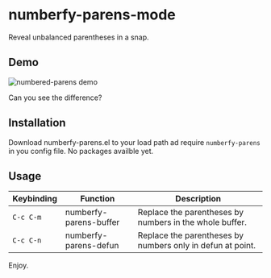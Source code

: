 # numberfy-parens-mode

Reveal unbalanced parentheses in a snap.

## Demo

![numbered-parens demo](https://gitlab.com/marcofognog/numbered-parens/blob/master/demo.gif)

Can you see the difference?

## Installation

Download numberfy-parens.el to your load path ad require `numberfy-parens` in you config file. No packages availble yet.

## Usage

 Keybinding | Function                | Description                                                |
------------|-------------------------|------------------------------------------------------------|
 `C-c C-m`  | numberfy-parens-buffer  | Replace the parentheses by numbers in the whole buffer.    |
 `C-c C-n`  | numberfy-parens-defun   | Replace the parentheses by numbers only in defun at point. |

Enjoy.